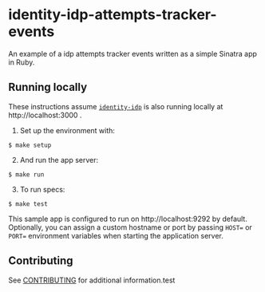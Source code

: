 # identity-idp-attempts-tracker-events

An example of a idp attempts tracker events written as a simple Sinatra app in Ruby.

## Running locally

These instructions assume [`identity-idp`](https://github.com/18F/identity-idp) is also running locally
at http://localhost:3000 .

1. Set up the environment with:

  ```
  $ make setup
  ```

2. And run the app server:

  ```
  $ make run
  ```

3. To run specs:

  ```
  $ make test
  ```

This sample app is configured to run on http://localhost:9292 by default. Optionally, you can assign a custom hostname
or port by passing `HOST=` or `PORT=` environment variables when starting the application server.

## Contributing

See [CONTRIBUTING](CONTRIBUTING.md) for additional information.test
